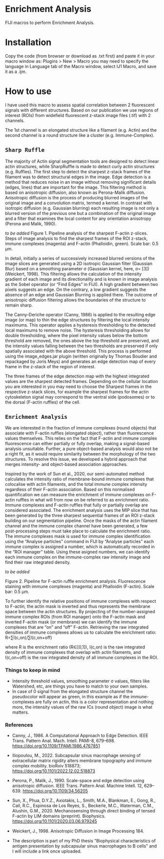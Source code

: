 # Enrichment Analysis
FIJI macros to perform Enrichment Analysis.

# Installation
Copy the code (from browser or download as .txt first) and paste it in your macro window as: 
     Plugins > New > Macro
you may need to specify the language in Language tab of the Macro window, select IJ1 Macro, and save it as a .ijm.

# How to use 
I have used this macro to assess spatial correlation between 2 fluorescent signals with different structures. Based on our publication we use regions of interest (ROIs) from widefield fluorescent z-stack image files (.tif) with 2 channels.

The 1st channel is an elongated structure like a filament (e.g. Actin) and the second channel is a round structure like a cluster (e.g. Immune-Complex).

## `Sharp Ruffle`

The majority of Actin signal segmentation tools are designed to detect linear actin structures, while SharpRuffle is made to detect curly actin structures (e.g. Ruffles). 
The first step to detect the sharpest z-stack frames of the filament was to detect structural edges in the image. Edge detection is a method that reduces noise in an image without removing significant details (edges, lines) that are important for the image. This filtering method is based on anisotropic diffusion, also known as Perona-Malik diffusion. Anisotropic diffusion is the process of producing blurred images of the original image and a convolution matrix, termed a kernel. In contrast with isotropic diffusion (e.g. Gaussian blurring) each resulting image is not only a blurred version of the previous one but a combination of the original image and a filter that examines the local content for any orientation anisotropy (Perona and Malik, 1990). 

*to be added*
Figure 1. Pipeline analysis of the sharpest F-actin z-slices. Steps of image analysis to find the sharpest frames of the ROI z-stack, immune complexes (magenta) and F-actin (Phalloidin, green). Scale bar: 0.5 µm.

In detail, initially a series of successively increased blurred versions of the image slices are generated using a 2D isotropic Gaussian filter (Gaussian Blur) based on a smoothing parameter σ (Gaussian kernel, here, σ= [3]) (Weickert, 1998). This filtering allows the calculation of the intensity gradient of each image and its directionality and is known in image analysis as the Sobel operator (or “Find Edges” in FIJI). A high gradient between two pixels suggests an edge. On the contrary, a low gradient suggests the absence of an edge and Gaussian Blurring is applied there. The outcome of anisotropic diffusion filtering allows the boundaries of the structure to remain sharp.

The Canny-Deriche operator (Canny, 1986) is applied to the resulting edge image (or map) to thin the edge structures by filtering the local intensity maximums. This operator applies a hysteresis thresholding to the detected local maximums to remove noise. The hysteresis thresholding allows for double thresholding, where the pixel intensity values below the bottom threshold are removed, the ones above the top threshold are preserved, and the intensity values falling between the two thresholds are preserved if only spatially associated with the above threshold. This process is performed using the image_edges.jar plugin (written originally by Thomas Boudier and repackaged by Joris Meys) and generates an edge detection map of every frame in the z-stack of the region of interest. 

The three frames of the edge detection map with the highest integrated values are the sharpest detected frames. Depending on the cellular location you are interested in you may need to choose the Sharpest frames in the respective z-stack slices, for example the sharpest frames for the actin cytoskeleton signal may correspond to thw ventral side (podosomes) or to the dorsal (F-actin ruffles) of the cell. 

## `Enrichment Analysis`

We are interested in the fraction of immune complexes (round objects) that associate with F-actin ruffles (elongated object), rather than fluorescence values themselves. This relies on the fact that F-actin and immune complex fluorescence can either partially or fully overlap, making a signal-based analysis unsuitable. Further, a pure object-based analysis would also not be a right fit, as it would require similarity between the morphology of the two structures. To resolve this issue, we developed a hybrid approach that merges intensity- and object-based association approaches.

Inspired by the work of Sun et al., 2020, our semi-automated method calculates the intensity ratio of membrane-bound immune complexes that colocalise with actin filaments, and the total immune complex intensity regardless of their F-actin association. Based on this normalised quantification we can measure the enrichment of immune complexes on F-actin ruffles in what will from now on be referred to as enrichment ratio. Immune complexes and F-actin ruffles that fully or partially overlap are considered associated. The enrichment analysis uses the MIP slice that has been generated by the three sharpest sequential frames of an ROI z-stack building on our segmentation pipeline. Once the masks of the actin filament channel and the immune complex channel have been generated, a few post-processing steps must take place to calculate the enrichment ratio. The immune complexes mask is used for immune complex identification using the “Analyse particles” command in FIJI by “Analyse particles” each immune complex is assigned a number, which is automatically recorded in the “ROI manager” table. Using these asigned numbers, we can identify each immune complex on the immune-complex raw intensity image and find their raw integrated density.

*to be added*

Figure 2. Pipeline for F-actin ruffle enrichment analysis. Fluorescence staining with immune complexes (magenta) and Phalloidin (F-actin). Scale bar: 0.5 µm.

To further identify the relative positions of immune complexes with respect to F-actin, the actin mask is inverted and thus represents the membrane space between the actin structures. By projecting of the number-assigned immune complex ROIs (from ROI manager) onto the F-actin mask and inverted F-actin mask (or membrane) we can identify the immune complexes that are “on” and “off” F-actin. Retrieving the raw integrated densities of immune complexes allows us to calculate the enrichment ratio:
                                                                                     R=∑I(c,on)/∑I(c,on+off)                          

where R is the enrichment ratio (R∈[0,1]), I(c,on) is the raw integrated density of immune complexes that overlap with actin filaments, and I(c,on+off) is the raw integrated density of all immune complexes in the ROI.

### Things to keep in mind

* Intensity threshold values, smoothing parameter σ values, filters like Watershed, etc, are things you have to match to your own samples.
* In case of 0 signal from the elongated structure channel the pseudocolor will appear as green, in this example as if the immune-complexes are fully on actin, this is a color representation and nothing more, the intensity values of the raw ICs (round object) image is what matters.

### References
- Canny, J., 1986. A Computational Approach to Edge Detection. IEEE Trans. Pattern Anal. Mach. Intell. PAMI-8, 679–698. https://doi.org/10.1109/TPAMI.1986.4767851
- Iliopoulou, M., 2022. Subcapsular sinus macrophage sensing of extracellular matrix rigidity alters membrane topography and immune complex mobility. bioRxiv 518873; https://doi.org/10.1101/2022.12.02.518873
- Perona, P., Malik, J., 1990. Scale-space and edge detection using anisotropic diffusion. IEEE Trans. Pattern Anal. Machine Intell. 12, 629–639. https://doi.org/10.1109/34.56205
- Sun, X., Phua, D.Y.Z., Axiotakis, L., Smith, M.A., Blankman, E., Gong, R., Cail, R.C., Espinosa de Los Reyes, S., Beckerle, M.C., Waterman, C.M., Alushin, G.M., 2020. Mechanosensing through direct binding of tensed F-actin by LIM domains (preprint). Biophysics. https://doi.org/10.1101/2020.03.06.979245
- Weickert, J., 1998. Anisotropic Diﬀusion in Image Processing 184.

- The description is part of my PhD thesis "Biophysical characteristics of antigen presentation by subcapsular sinus macrophages to B cells" and I will include a link once uploaded.
